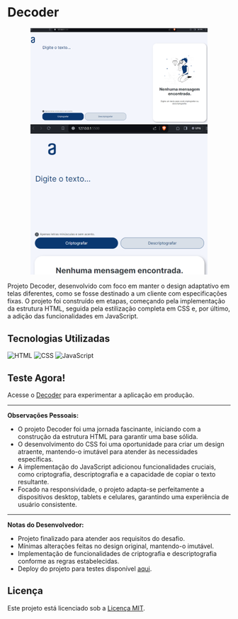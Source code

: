 # Decoder

<p align="center">
  <img src="https://github.com/Pidiotto/decoder/blob/main/print-desk.png" title="screenshot" alt="screenshot do jogo" width="400">
  <img src="https://github.com/Pidiotto/decoder/blob/main/print-mobile.png" title="screenshot" alt="screenshot do jogo" width="400">
</p>

Projeto Decoder, desenvolvido com foco em manter o design adaptativo em telas diferentes, como se fosse destinado a um cliente com especificações fixas. O projeto foi construído em etapas, começando pela implementação da estrutura HTML, seguida pela estilização completa em CSS e, por último, a adição das funcionalidades em JavaScript.

## Tecnologias Utilizadas

![HTML](https://img.shields.io/badge/HTML-5E5E5E?style=for-the-badge&logo=html5&logoColor=white)
![CSS](https://img.shields.io/badge/CSS-1572B6?style=for-the-badge&logo=css3&logoColor=white)
![JavaScript](https://img.shields.io/badge/JavaScript-F7DF1E?style=for-the-badge&logo=javascript&logoColor=black)

## Teste Agora!

Acesse o [Decoder](https://decoder-nine.vercel.app/) para experimentar a aplicação em produção.

---

**Observações Pessoais:**

- O projeto Decoder foi uma jornada fascinante, iniciando com a construção da estrutura HTML para garantir uma base sólida.
- O desenvolvimento do CSS foi uma oportunidade para criar um design atraente, mantendo-o imutável para atender às necessidades específicas.
- A implementação do JavaScript adicionou funcionalidades cruciais, como criptografia, descriptografia e a capacidade de copiar o texto resultante.
- Focado na responsividade, o projeto adapta-se perfeitamente a dispositivos desktop, tablets e celulares, garantindo uma experiência de usuário consistente.

---

**Notas do Desenvolvedor:**

- Projeto finalizado para atender aos requisitos do desafio.
- Mínimas alterações feitas no design original, mantendo-o imutável.
- Implementação de funcionalidades de criptografia e descriptografia conforme as regras estabelecidas.
- Deploy do projeto para testes disponível [aqui](https://decoder2.vercel.app/).

## Licença

Este projeto está licenciado sob a [Licença MIT](LICENSE).
